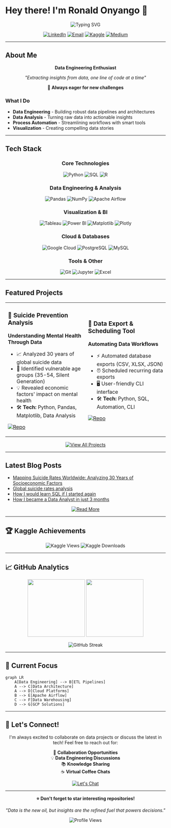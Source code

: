 # Hey there! I'm Ronald Onyango 👋

<div align="center">
  <img src="https://readme-typing-svg.herokuapp.com?font=Fira+Code&weight=500&size=28&pause=1000&color=00D4FF&center=true&vCenter=true&width=600&height=70&lines=Data+Engineering+Enthusiast;Turning+Data+into+Insights;Always+Learning%2C+Always+Growing" alt="Typing SVG" />
</div>

<div align="center">
  
[![LinkedIn](https://img.shields.io/badge/LinkedIn-0077B5?style=for-the-badge&logo=linkedin&logoColor=white)](https://www.linkedin.com/in/ronaldonyango/)
[![Email](https://img.shields.io/badge/Email-D14836?style=for-the-badge&logo=gmail&logoColor=white)](mailto:ronaldonyango.ke@gmail.com)
[![Kaggle](https://img.shields.io/badge/Kaggle-20BEFF?style=for-the-badge&logo=Kaggle&logoColor=white)](https://www.kaggle.com/ronaldonyango)
[![Medium](https://img.shields.io/badge/Medium-12100E?style=for-the-badge&logo=medium&logoColor=white)](https://medium.com/@ronaldonyango)

</div>

---

## About Me

<div align="center">

**Data Engineering Enthusiast**

*"Extracting insights from data, one line of code at a time"*

🎯 **Always eager for new challenges**

</div>

### What I Do
- **Data Engineering** - Building robust data pipelines and architectures
- **Data Analysis** - Turning raw data into actionable insights  
- **Process Automation** - Streamlining workflows with smart tools
- **Visualization** - Creating compelling data stories

---

## Tech Stack

<div align="center">

### Core Technologies
![Python](https://img.shields.io/badge/Python-3776AB?style=for-the-badge&logo=python&logoColor=white)
![SQL](https://img.shields.io/badge/SQL-4479A1?style=for-the-badge&logo=postgresql&logoColor=white)
![R](https://img.shields.io/badge/R-276DC3?style=for-the-badge&logo=r&logoColor=white)

### Data Engineering & Analysis
![Pandas](https://img.shields.io/badge/Pandas-150458?style=for-the-badge&logo=pandas&logoColor=white)
![NumPy](https://img.shields.io/badge/NumPy-013243?style=for-the-badge&logo=numpy&logoColor=white)
![Apache Airflow](https://img.shields.io/badge/Apache%20Airflow-017CEE?style=for-the-badge&logo=Apache%20Airflow&logoColor=white)

### Visualization & BI
![Tableau](https://img.shields.io/badge/Tableau-E97627?style=for-the-badge&logo=Tableau&logoColor=white)
![Power BI](https://img.shields.io/badge/Power%20BI-F2C811?style=for-the-badge&logo=powerbi&logoColor=black)
![Matplotlib](https://img.shields.io/badge/Matplotlib-11557c?style=for-the-badge&logo=python&logoColor=white)
![Plotly](https://img.shields.io/badge/Plotly-3F4F75?style=for-the-badge&logo=plotly&logoColor=white)

### Cloud & Databases
![Google Cloud](https://img.shields.io/badge/Google%20Cloud-4285F4?style=for-the-badge&logo=google-cloud&logoColor=white)
![PostgreSQL](https://img.shields.io/badge/PostgreSQL-316192?style=for-the-badge&logo=postgresql&logoColor=white)
![MySQL](https://img.shields.io/badge/MySQL-005C84?style=for-the-badge&logo=mysql&logoColor=white)

### Tools & Other
![Git](https://img.shields.io/badge/Git-F05032?style=for-the-badge&logo=git&logoColor=white)
![Jupyter](https://img.shields.io/badge/Jupyter-F37626?style=for-the-badge&logo=jupyter&logoColor=white)
![Excel](https://img.shields.io/badge/Microsoft%20Excel-217346?style=for-the-badge&logo=microsoft-excel&logoColor=white)

</div>

---

## Featured Projects

<table>
<tr>
<td width="50%">

### 🧠 Suicide Prevention Analysis
**Understanding Mental Health Through Data**

- 📈 Analyzed 30 years of global suicide data
- 🎯 Identified vulnerable age groups (35-54, Silent Generation)
- 💡 Revealed economic factors' impact on mental health
- 🛠️ **Tech:** Python, Pandas, Matplotlib, Data Analysis

[![Repo](https://img.shields.io/badge/GitHub-100000?style=for-the-badge&logo=github&logoColor=white)](https://github.com/ronaldonyango/suicide-rates-eda/blob/main/suicide-rates-eda.ipynb)

</td>
<td width="50%">

### 🔄 Data Export & Scheduling Tool
**Automating Data Workflows**

- ⚡ Automated database exports (CSV, XLSX, JSON)
- ⏰ Scheduled recurring data exports
- 🖥️ User-friendly CLI interface
- 🛠️ **Tech:** Python, SQL, Automation, CLI

[![Repo](https://img.shields.io/badge/GitHub-100000?style=for-the-badge&logo=github&logoColor=white)](https://github.com/ronaldonyango/data-export-tool)

</td>
</tr>
</table>

<div align="center">
  
[![View All Projects](https://img.shields.io/badge/View%20All%20Projects-FF6B6B?style=for-the-badge&logo=github&logoColor=white)](https://www.datascienceportfol.io/ronaldonyango)

</div>

---

## Latest Blog Posts

<!-- BLOG-POST-LIST:START -->
- [Mapping Suicide Rates Worldwide: Analyzing 30 Years of Socioeconomic Factors](https://medium.com/@ronaldonyango/mapping-suicide-rates-worldwide-analyzing-30-years-of-socioeconomic-factors-c485fcc16407?source=rss-b646665c09cd------2)
- [Global suicide rates analysis](https://medium.com/@ronaldonyango/global-suicide-rates-analysis-4480af7754fd?source=rss-b646665c09cd------2)
- [How I would learn SQL if I started again](https://medium.com/@ronaldonyango/how-i-would-learn-sql-if-i-started-again-15a45aafeff5?source=rss-b646665c09cd------2)
- [How I became a Data Analyst in just 3 months](https://medium.com/@ronaldonyango/mastering-sql-tools-and-data-engineering-a-self-taught-analysts-journey-6cd36e49c8ed?source=rss-b646665c09cd------2)
<!-- BLOG-POST-LIST:END -->

<div align="center">
  
[![Read More](https://img.shields.io/badge/Read%20More%20on%20Medium-12100E?style=for-the-badge&logo=medium&logoColor=white)](https://medium.com/@ronaldonyango)

</div>

---

## 🏆 Kaggle Achievements

<div align="center">
  
![Kaggle Views](https://img.shields.io/badge/Profile%20Views-8,093-20BEFF?style=for-the-badge&logo=kaggle&logoColor=white)
![Kaggle Downloads](https://img.shields.io/badge/Dataset%20Downloads-1,694-FF6B35?style=for-the-badge&logo=kaggle&logoColor=white)

</div>

---

## 📈 GitHub Analytics

<div align="center">
  
<img height="180em" src="https://github-readme-stats.vercel.app/api?username=ronaldonyango&show_icons=true&theme=tokyonight&include_all_commits=true&count_private=true&hide_border=true&bg_color=0D1117&title_color=00D4FF&icon_color=00D4FF&text_color=FFFFFF"/>

<img height="180em" src="https://github-readme-stats.vercel.app/api/top-langs/?username=ronaldonyango&layout=compact&theme=tokyonight&hide_border=true&bg_color=0D1117&title_color=00D4FF&text_color=FFFFFF"/>

</div>

<div align="center">
  
![GitHub Streak](https://github-readme-streak-stats.herokuapp.com/?user=ronaldonyango&theme=tokyonight&hide_border=true&background=0D1117&stroke=00D4FF&ring=00D4FF&fire=FF6B35&currStreakLabel=FFFFFF)

</div>

---

## 🎯 Current Focus

```mermaid
graph LR
    A[Data Engineering] --> B[ETL Pipelines]
    A --> C[Data Architecture]
    A --> D[Cloud Platforms]
    B --> E[Apache Airflow]
    C --> F[Data Warehousing]
    D --> G[GCP Solutions]
```

---

## 💬 Let's Connect!

<div align="center">

I'm always excited to collaborate on data projects or discuss the latest in tech! 
Feel free to reach out for:

🤝 **Collaboration Opportunities**  
💡 **Data Engineering Discussions**  
📚 **Knowledge Sharing**  
☕ **Virtual Coffee Chats**

[![Let's Chat](https://img.shields.io/badge/Let's%20Chat-00D4FF?style=for-the-badge&logo=linkedin&logoColor=white)](https://www.linkedin.com/in/ronaldonyango/)

</div>

---

<div align="center">

**⭐ Don't forget to star interesting repositories!**

*"Data is the new oil, but insights are the refined fuel that powers decisions."*

</div>

<div align="center">
  
![Profile Views](https://komarev.com/ghpvc/?username=ronaldonyango&color=00D4FF&style=for-the-badge)

</div>
